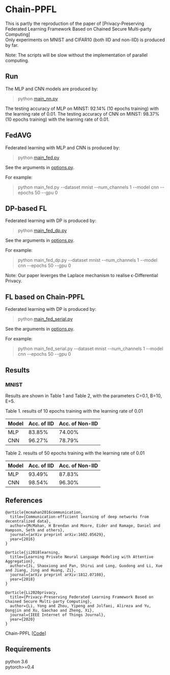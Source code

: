# Chain-PPFL

This is partly the reproduction of the paper of [Privacy-Preserving Federated Learning Framework Based on Chained Secure Multi-party Computing]   
Only experiments on MNIST and CIFAR10 (both IID and non-IID) is produced by far.

Note: The scripts will be slow without the implementation of parallel computing. 

## Run

The MLP and CNN models are produced by:
> python [main_nn.py](main_nn.py)

The testing accuracy of MLP on MINST: 92.14% (10 epochs training) with the learning rate of 0.01.
The testing accuracy of CNN on MINST: 98.37% (10 epochs training) with the learning rate of 0.01.

## FedAVG

Federated learning with MLP and CNN is produced by:
> python [main_fed.py](main_fed.py)

See the arguments in [options.py](utils/options.py). 

For example:
> python main_fed.py --dataset mnist --num_channels 1 --model cnn --epochs 50 --gpu 0 

## DP-based FL

Federated learning with DP is produced by:
> python [main_fed_dp.py](main_fed_dp.py)

See the arguments in [options.py](utils/options.py). 

For example:
> python main_fed_dp.py --dataset mnist --num_channels 1 --model cnn --epochs 50 --gpu 0 

Note: Our paper leverges the Laplace mechanism to realise ϵ-Differential Privacy.

## FL based on Chain-PPFL

Federated learning with DP is produced by:
> python [main_fed_serial.py](main_fed_serial.py)

See the arguments in [options.py](utils/options.py). 

For example:
> python main_fed_serial.py --dataset mnist --num_channels 1 --model cnn --epochs 50 --gpu 0 

## Results
### MNIST
Results are shown in Table 1 and Table 2, with the parameters C=0.1, B=10, E=5.

Table 1. results of 10 epochs training with the learning rate of 0.01

| Model  | Acc. of IID | Acc. of Non-IID|
| -----  | -----       | ----           |
| MLP    |  83.85%     | 74.00%         |
| CNN    |  96.27%     | 78.79%         |

Table 2. results of 50 epochs training with the learning rate of 0.01

| Model  | Acc. of IID | Acc. of Non-IID|
| -----  | -----       | ----           |
| MLP    | 93.49%      | 87.83%         |
| CNN    | 98.54%      | 96.30%         |

## References
```
@article{mcmahan2016communication,
  title={Communication-efficient learning of deep networks from decentralized data},
  author={McMahan, H Brendan and Moore, Eider and Ramage, Daniel and Hampson, Seth and others},
  journal={arXiv preprint arXiv:1602.05629},
  year={2016}
}

@article{ji2018learning,
  title={Learning Private Neural Language Modeling with Attentive Aggregation},
  author={Ji, Shaoxiong and Pan, Shirui and Long, Guodong and Li, Xue and Jiang, Jing and Huang, Zi},
  journal={arXiv preprint arXiv:1812.07108},
  year={2018}
}

@article{Li2020privacy,
  title={Privacy-Preserving Federated Learning Framework Based on Chained Secure Multi-party Computing},
  author={Li, Yong and Zhou, Yipeng and Jolfaei, Alireza and Yu, Dongjin and Xu, Gaochao and Zheng, Xi},
  journal={IEEE Internet of Things Journal},
  year={2020}
}
```

Chain-PPFL [[Code](https://github.com/ITSEG-MQ/Chain-PPFL)]

## Requirements
python 3.6  
pytorch>=0.4
